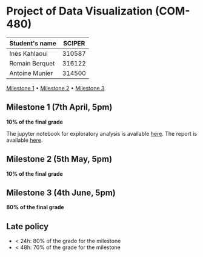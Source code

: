 # Project of Data Visualization (COM-480)

| Student's name | SCIPER |
| -------------- | ------ |
| Inès Kahlaoui| 310587 |
| Romain Berquet| 316122 |
| Antoine Munier| 314500 |

[Milestone 1](https://github.com/com-480-data-visualization/project-2023-kibram/tree/master/Milestone1) • [Milestone 2](#milestone-2) • [Milestone 3](#milestone-3)

## Milestone 1 (7th April, 5pm)

**10% of the final grade**

 The jupyter notebook for exploratory analysis is available [here](https://github.com/com-480-data-visualization/project-2023-kibram/blob/master/Milestone1/milestone1.ipynb).
The report is available [here](https://github.com/com-480-data-visualization/project-2023-kibram/blob/master/Milestone1/Milestone1.pdf).


## Milestone 2 (5th May, 5pm)

**10% of the final grade**


## Milestone 3 (4th June, 5pm)

**80% of the final grade**


## Late policy

- < 24h: 80% of the grade for the milestone
- < 48h: 70% of the grade for the milestone

